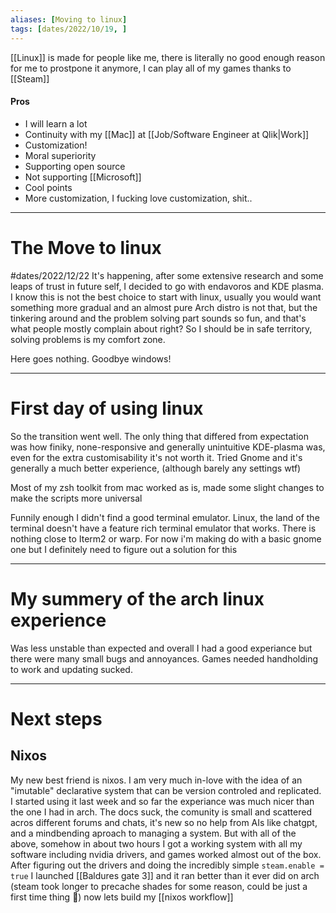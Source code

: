 ```yaml
---
aliases: [Moving to linux]
tags: [dates/2022/10/19, ]
---
```

[[Linux]] is made for people like me, there is literally no good enough reason for me to prostpone it anymore, I can play all of my games thanks to [[Steam]]

#### Pros
- I will learn a lot
- Continuity with my [[Mac]] at [[Job/Software Engineer at Qlik|Work]]
- Customization!
- Moral superiority
- Supporting open source
- Not supporting [[Microsoft]]
- Cool points
- More customization, I fucking love customization, shit..

---

# The Move to linux
#dates/2022/12/22
It's happening, after some extensive research and some leaps of trust in future self, I decided to go with endavoros and KDE plasma. I know this is not the best choice to start with linux, usually you would want something more gradual and an almost pure Arch distro is not that, but the tinkering around and the problem solving part sounds so fun, and that's what people mostly complain about right? So I should be in safe territory, solving problems is my comfort zone.

Here goes nothing. Goodbye windows!

---
# First day of using linux
So the transition went well. The only thing that differed from expectation was how finiky, none-responsive and generally unintuitive KDE-plasma was, even for the extra customisability it's not worth it. Tried Gnome and it's generally a much better experience, (although barely any settings wtf)

Most of my zsh toolkit from mac worked as is, made some slight changes to make the scripts more universal

Funnily enough I didn't find a good terminal emulator. Linux, the land of the terminal doesn't have a feature rich terminal emulator that works. There is nothing close to Iterm2 or warp. For now i'm making do with a basic gnome one but I definitely need to figure out a solution for this

---
# My summery of the arch linux experience 
Was less unstable than expected and overall I had a good experiance but there were many small bugs and annoyances. Games needed handholding to work and updating sucked. 

---
# Next steps 
## Nixos
My new best friend is nixos. I am very much in-love with the idea of an "imutable" declarative system that can be version controled and replicated. I started using it last week and so far the experiance was much nicer than the one I had in arch. The docs suck, the comunity is small and scattered acros different forums and chats, it's new so no help from AIs like chatgpt, and a mindbending aproach to managing a system. But with all of the above, somehow in about two hours I got a working system with all my software including nvidia drivers, and games worked almost out of the box. After figuring out the drivers and doing the incredibly simple `steam.enable = true` I launched [[Baldures gate 3]] and it ran better than it ever did on arch (steam took longer to precache shades for some reason, could be just a first time thing :shrug:) now lets build my [[nixos workflow]]
